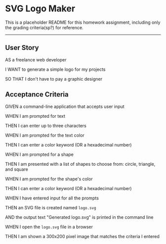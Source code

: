 # SVG Logo Maker

This is a placeholder README for this homework assignment, including only the grading criteria(sp?) for reference.

<hr>

## User Story

AS a freelance web developer

I WANT to generate a simple logo for my projects

SO THAT I don't have to pay a graphic designer

## Acceptance Criteria

GIVEN a command-line application that accepts user input

WHEN I am prompted for text

THEN I can enter up to three characters

WHEN I am prompted for the text color

THEN I can enter a color keyword (OR a hexadecimal number)

WHEN I am prompted for a shape

THEN I am presented with a list of shapes to choose from: circle, triangle, and square

WHEN I am prompted for the shape's color

THEN I can enter a color keyword (OR a hexadecimal number)

WHEN I have entered input for all the prompts

THEN an SVG file is created named `logo.svg`

AND the output text "Generated logo.svg" is printed in the command line

WHEN I open the `logo.svg` file in a browser

THEN I am shown a 300x200 pixel image that matches the criteria I entered